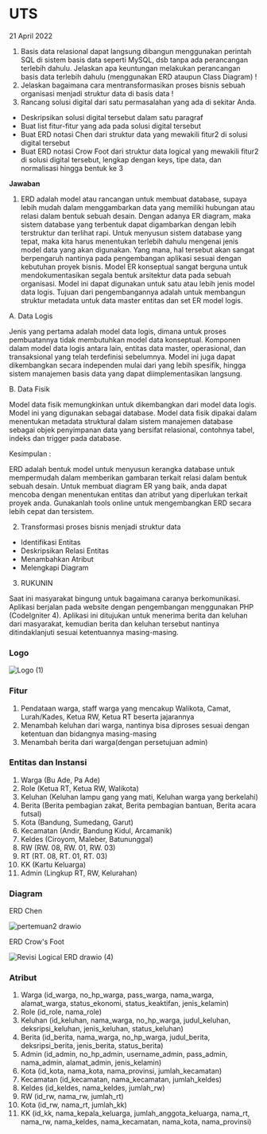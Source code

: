 # UTS

21 April 2022

1. Basis data relasional dapat langsung dibangun menggunakan perintah SQL di sistem basis data seperti MySQL, dsb tanpa ada perancangan terlebih dahulu. Jelaskan apa keuntungan melakukan perancangan basis data terlebih dahulu (menggunakan ERD ataupun Class Diagram) !
2. Jelaskan bagaimana cara mentransformasikan proses bisnis sebuah organisasi menjadi struktur data di basis data !
3. Rancang solusi digital dari satu permasalahan yang ada di sekitar Anda. 
- Deskripsikan solusi digital tersebut dalam satu paragraf
- Buat list fitur-fitur yang ada pada solusi digital tersebut
- Buat ERD notasi Chen dari struktur data yang mewakili fitur2 di solusi digital tersebut
- Buat ERD notasi Crow Foot dari struktur data logical yang mewakili fitur2 di solusi digital tersebut, lengkap dengan keys, tipe data, dan normalisasi hingga bentuk ke 3

**Jawaban**

1. ERD adalah model atau rancangan untuk membuat database, supaya lebih mudah dalam menggambarkan data yang memiliki hubungan atau relasi dalam bentuk sebuah desain. Dengan adanya ER diagram, maka sistem database yang terbentuk dapat digambarkan dengan lebih terstruktur dan terlihat rapi. Untuk menyusun sistem database yang tepat, maka kita harus menentukan terlebih dahulu mengenai jenis model data yang akan digunakan. Yang mana, hal tersebut akan sangat berpengaruh nantinya pada pengembangan aplikasi sesuai dengan kebutuhan proyek bisnis. Model ER konseptual sangat berguna untuk mendokumentasikan segala bentuk arsitektur data pada sebuah organisasi. Model ini dapat digunakan untuk satu atau lebih jenis model data logis. Tujuan dari pengembangannya adalah untuk membangun struktur metadata untuk data master entitas dan set ER model logis.

A. Data Logis

Jenis yang pertama adalah model data logis, dimana untuk proses pembuatannya tidak membutuhkan model data konseptual. Komponen dalam model data logis antara lain, entitas data master, operasional, dan transaksional yang telah terdefinisi sebelumnya. Model ini juga dapat dikembangkan secara independen mulai dari yang lebih spesifik, hingga sistem manajemen basis data yang dapat diimplementasikan langsung.

B. Data Fisik

Model data fisik memungkinkan untuk dikembangkan dari model data logis. Model ini yang digunakan sebagai database. Model data fisik dipakai dalam menentukan metadata struktural dalam sistem manajemen database sebagai objek penyimpanan data yang bersifat relasional, contohnya tabel, indeks dan trigger pada database.

Kesimpulan :

ERD adalah bentuk model untuk menyusun kerangka database untuk mempermudah dalam memberikan gambaran terkait relasi dalam bentuk sebuah desain. Untuk membuat diagram ER yang baik, anda dapat mencoba dengan menentukan entitas dan atribut yang diperlukan terkait proyek anda. Gunakanlah tools online untuk mengembangkan ERD secara lebih cepat dan tersistem.

2. Transformasi proses bisnis menjadi struktur data
- Identifikasi Entitas
- Deskripsikan Relasi Entitas
- Menambahkan Atribut
- Melengkapi Diagram
  
3. RUKUNIN

Saat ini masyarakat bingung untuk bagaimana caranya berkomunikasi. Aplikasi berjalan pada website dengan pengembangan menggunakan PHP (CodeIgniter 4). Aplikasi ini ditujukan untuk menerima berita dan keluhan dari masyarakat, kemudian berita dan keluhan tersebut nantinya ditindaklanjuti sesuai ketentuannya masing-masing.

### Logo
![Logo (1)](https://user-images.githubusercontent.com/46425489/157591377-36963ac6-d137-4575-92bb-83ae026635e6.png)

### Fitur
  1. Pendataan warga, staff warga yang mencakup Walikota, Camat, Lurah/Kades, Ketua RW, Ketua RT beserta jajarannya
  2. Menambah keluhan dari warga, nantinya bisa diproses sesuai dengan ketentuan dan bidangnya masing-masing
  3. Menambah berita dari warga(dengan persetujuan admin)

### Entitas dan Instansi
  1. Warga (Bu Ade, Pa Ade)
  2. Role (Ketua RT, Ketua RW, Walikota)
  3. Keluhan (Keluhan lampu gang yang mati, Keluhan warga yang berkelahi)
  4. Berita (Berita pembagian zakat, Berita pembagian bantuan, Berita acara futsal)
  5. Kota (Bandung, Sumedang, Garut)
  6. Kecamatan (Andir, Bandung Kidul, Arcamanik)
  7. Keldes (Ciroyom, Maleber, Batununggal)
  8. RW (RW. 08, RW. 01, RW. 03)
  9. RT (RT. 08, RT. 01, RT. 03)
  10. KK (Kartu Keluarga)
  11. Admin (Lingkup RT, RW, Kelurahan)

### Diagram

ERD Chen

![pertemuan2 drawio](https://user-images.githubusercontent.com/46425489/164358263-7ed4ca77-7b2b-4510-a6df-a8f089c5aceb.png)

ERD Crow's Foot

![Revisi Logical ERD drawio (4)](https://user-images.githubusercontent.com/46425489/164358500-568bc50b-6cbb-4d78-bcf4-26f7c8e32b81.png)

### Atribut
  1. Warga (id_warga, no_hp_warga, pass_warga, nama_warga, alamat_warga, status_ekonomi, status_keaktifan, jenis_kelamin)
  2. Role (id_role, nama_role)
  3. Keluhan (id_keluhan, nama_warga, no_hp_warga, judul_keluhan, deksripsi_keluhan, jenis_keluhan, status_keluhan)
  4. Berita (id_berita, nama_warga, no_hp_warga, judul_berita, deksripsi_berita, jenis_berita, status_berita)
  5. Admin (id_admin, no_hp_admin, username_admin, pass_admin, nama_admin, alamat_admin, jenis_kelamin)
  6. Kota (id_kota, nama_kota, nama_provinsi, jumlah_kecamatan)
  7. Kecamatan (id_kecamatan, nama_kecamatan, jumlah_keldes)
  8. Keldes (id_keldes, nama_keldes, jumlah_rw)
  9. RW (id_rw, nama_rw, jumlah_rt)
  10. Kota (id_rw, nama_rt, jumlah_kk)
  11. KK (id_kk, nama_kepala_keluarga, jumlah_anggota_keluarga, nama_rt, nama_rw, nama_keldes, nama_kecamatan, nama_kota, nama_provinsi)

